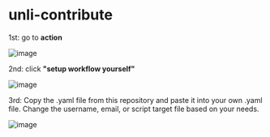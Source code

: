 # unli-contribute

1st: go to **action**

![image](https://github.com/user-attachments/assets/b9b53772-86dc-436d-8c2b-523f1c45caf6)

2nd: click **"setup workflow yourself"**

![image](https://github.com/user-attachments/assets/028765d0-889f-4b7d-ba52-b53461791580)

3rd: Copy the .yaml file from this repository and paste it into your own .yaml file. Change the username, email, or script target file based on your needs.

![image](https://github.com/user-attachments/assets/b4ecd954-c519-4ce2-9e88-3eb9a1bc9926)
